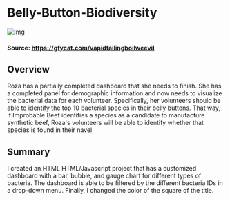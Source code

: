 # Belly-Button-Biodiversity

![img](https://github.com/Edgarhv/Belly-Button-Biodiversity/blob/d954e5072e7dc6d527d9e5022391895075eb7477/VapidFailingBoilweevil-mobile.gif)

#### Source: https://gfycat.com/vapidfailingboilweevil

## Overview

Roza has a partially completed dashboard that she needs to finish. She has a completed panel for demographic information and now needs to visualize the bacterial data for each volunteer. Specifically, her volunteers should be able to identify the top 10 bacterial species in their belly buttons. That way, if Improbable Beef identifies a species as a candidate to manufacture synthetic beef, Roza's volunteers will be able to identify whether that species is found in their navel.

## Summary

I created an HTML HTML/Javascript project that has a customized dashboard with a bar, bubble, and gauge chart for different types of bacteria. The dashboard is able to be filtered by the different bacteria IDs in a drop-down menu. Finally, I changed the color of the square of the title.
